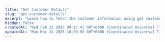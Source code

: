 ```yaml
---
title: "Get Customer Details"
slug: "get-customer-details"
excerpt: "Learn how to fetch the customer information using get customer details API."
hidden: false
createdAt: "Wed Feb 12 2025 09:17:41 GMT+0000 (Coordinated Universal Time)"
updatedAt: "Mon Mar 24 2025 10:59:55 GMT+0000 (Coordinated Universal Time)"
---
```

